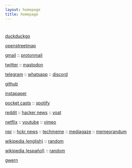 ```yaml
---
layout: homepage
title: homepage
---
```


# <script> document.write(new Date().toLocaleDateString()); </script>

<i class="fa fa-search" aria-hidden="true"></i> [duckduckgo](http://ddg.gg)

<i class="fa fa-map" aria-hidden="true"></i> [openstreetmap](http://www.openstreetmap.org)

<i class="fa fa-envelope" aria-hidden="true"></i> [gmail](https://mail.google.com/mail) :: [protonmail](https://mail.protonmail.com/inbox)

<i class="fa fa-twitter" aria-hidden="true"></i> [twitter](https://www.twitter.com) :: [mastodon](https://mastodon.social)

<i class="fa fa-telegram" aria-hidden="true"></i> [telegram](https://web.telegram.org) :: <i class="fa fa-whatsapp" aria-hidden="true"></i> [whatsapp](https://web.whatsapp.com) :: [discord](https://discordapp.com/channels/@me)

<i class="fa fa-github" aria-hidden="true"></i> [github](https://github.com)

<i class="fa fa-newspaper-o" aria-hidden="true"></i> [instapaper](https://www.instapaper.com/u)

<i class="fa fa-podcast" aria-hidden="true"></i> [pocket casts](https://play.pocketcasts.com/) :: <i class="fa fa-spotify" aria-hidden="true"></i> [spotify](https://open.spotify.com/browse)

<i class="fa fa-reddit" aria-hidden="true"></i> [reddit](https://www.reddit.com) :: <i class="fa fa-hacker-news" aria-hidden="true"></i> [hacker news](https://news.ycombinator.com) :: [voat](https://voat.co)

<i class="fa fa-film" aria-hidden="true"></i> [netflix](https://www.netflix.com/browse) :: <i class="fa fa-youtube" aria-hidden="true"></i> [youtube](https://www.youtube.com) :: <i class="fa fa-vimeo" aria-hidden="true"></i> [vimeo](https://vimeo.com/es/cd)

<i class="fa fa-newspaper-o" aria-hidden="true"></i> [npr](http://text.npr.org) :: [hckr news](http://hckrnews.com) :: [techmeme](https://www.techmeme.com/river) :: [mediagaze](https://www.mediagazer.com/river) :: [memeorandum](https://www.memeorandum.com/river)

<i class="fa fa-wikipedia-w" aria-hidden="true"></i> [wikipedia (english)](https://en.wikipedia.org/wiki/Main_Page) :: [random](https://en.wikipedia.org/wiki/Special:Random)

<i class="fa fa-wikipedia-w" aria-hidden="true"></i> [wikipedia (español)](https://es.wikipedia.org/wiki/Main_Page) :: [random](https://es.wikipedia.org/wiki/Special:Random)

<i class="fa fa-link" aria-hidden="true"></i> [gwern](http://www.gwern.net)
